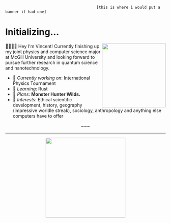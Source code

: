                                            [this is where i would put a banner if had one]
  # Initializing... 


<a href="https://github.com/dotEpoch/github-readme-stats">
  <img height=200 align="right" src="https://github-readme-stats.vercel.app/api/top-langs/?username=dotEpoch&layout=donut&theme=dracula&hide_border=false&bg_color=60,040505,040505,040505,1c00cd,e00077" />
</a>
<body>
 🐊🐊🐊🐊 Hey I'm Vincent! Currently finishing up my joint physics and computer science major at McGill University and looking forward to pursue further research in quantum science and nanotechnology.  
</body>  
<p>  </p>

- 🧲 _Currently working on_: International Physics Tournament   
- 🦀 _Learning_: Rust  
- 🐉 _Plans_: __**Monster Hunter Wilds.**__  
- 🦭 _Interests_: Ethical scientific development, history, geography (impressive worldle streak), sociology, anthropology and anything else computers have to offer  
<div align="middle">
  <p>
  ~~~
  </p>
</div>

*** 

<div align="middle">
  <img height=250 src="https://github.com/user-attachments/assets/976cb8c8-6d69-4526-b719-3e5fbd3c573a" />
</div>

<!--
**dotEpoch/dotEpoch** is a ✨ _special_ ✨ repository because its `README.md` (this file) appears on your GitHub profile.

Here are some ideas to get you started:


- 👯 I’m looking to collaborate on ...
- 🤔 I’m looking for help with ...
- 💬 Ask me about ...
- 📫 How to reach me: ...
- 😄 Pronouns: ...
- ⚡ Fun fact: ...
-->
